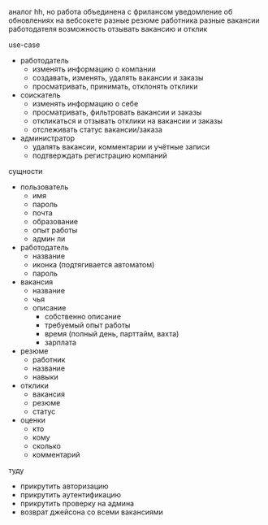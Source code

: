 аналог hh, но работа объединена с фрилансом
уведомление об обновлениях на вебсокете
разные резюме работника
разные вакансии работодателя
возможность отзывать вакансию и отклик


use-case
- работодатель
  - изменять информацию о компании
  - создавать, изменять, удалять вакансии и заказы
  - просматривать, принимать, отклонять отклики
- соискатель
  - изменять информацию о себе
  - просматривать, фильтровать вакансии и заказы
  - откликаться и отзывать отклики на вакансии и заказы
  - отслеживать статус вакансии/заказа
- администратор
  - удалять вакансии, комментарии и учётные записи
  - подтверждать регистрацию компаний

сущности
- пользователь
  - имя
  - пароль
  - почта
  - образование
  - опыт работы
  - админ ли
- работодатель
  - название
  - иконка (подтягивается автоматом)
  - пароль
- вакансия
  - название
  - чья
  - описание
    - собственно описание
    - требуемый опыт работы
    - время (полный день, парттайм, вахта)
    - зарплата
- резюме
  - работник
  - название
  - навыки
- отклики
  - вакансия
  - резюме
  - статус
- оценки
  - кто
  - кому
  - сколько
  - комментарий
  

туду
- прикрутить авторизацию
- прикрутить аутентификацию
- прикрутить проверку на админа
- возврат джейсона со всеми вакансиями